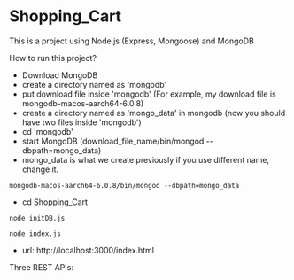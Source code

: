 # Shopping_Cart

This is a project using Node.js (Express, Mongoose) and MongoDB

How to run this project?
- Download MongoDB
- create a directory named as 'mongodb'
- put download file inside 'mongodb' (For example, my download file is mongodb-macos-aarch64-6.0.8)
- create a directory named as 'mongo_data' in mongodb (now you should have two files inside 'mongodb')
- cd 'mongodb'
- start MongoDB (download_file_name/bin/mongod --dbpath=mongo_data) 
- mongo_data is what we create previously if you use different name, change it.

```
mongodb-macos-aarch64-6.0.8/bin/mongod --dbpath=mongo_data
```
- cd Shopping_Cart

```
node initDB.js
```

```
node index.js
```
- url: http://localhost:3000/index.html

Three REST APIs:


